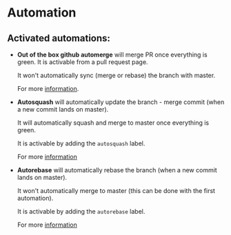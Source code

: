 # Automation

## Activated automations:

 - **Out of the box github automerge** will merge PR once everything is green. It is activable from a pull request page.
 
   It won't automatically sync (merge or rebase) the branch with master.    
 
   For more [information](https://docs.github.com/en/github/collaborating-with-issues-and-pull-requests/automatically-merging-a-pull-request).
 
 - **Autosquash** will automatically update the branch - merge commit (when a new commit lands on master).
 
   It will automatically squash and merge to master once everything is green.
   
   It is activable by adding the `autosquash` label. 
 
   For more [information](https://github.com/marketplace/actions/autosquash)
 
 - **Autorebase** will automatically rebase the branch (when a new commit lands on master).
 
   It won't automatically merge to master (this can be done with the first automation).
   
   It is activable by adding the `autorebase` label.
 
   For more [information](https://github.com/marketplace/actions/rebase-pull-requests)
